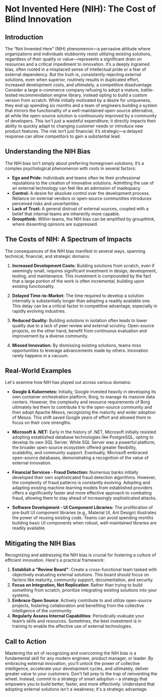 # Not Invented Here (NIH): The Cost of Blind Innovation

## Introduction

The “Not Invented Here” (NIH) phenomenon—a pervasive attitude where organizations and individuals stubbornly resist utilizing existing solutions, regardless of their quality or value—represents a significant drain on resources and a critical impediment to innovation. It’s a deeply ingrained bias, often rooted in a misplaced sense of intellectual pride or a fear of external dependency. But the truth is, consistently rejecting external solutions, even when superior, routinely results in duplicated effort, increased development costs, and ultimately, a competitive disadvantage. Consider a large e-commerce company refusing to adopt a mature, battle-tested recommendation engine library, instead opting to build a custom version from scratch. While initially motivated by a desire for uniqueness, they end up spending six months and a team of engineers building a system that mirrors the functionality of a well-maintained open-source alternative, all while the open-source solution is continuously improved by a community of developers. This isn't just a wasteful expenditure; it directly impacts their ability to quickly adapt to changing customer needs or introduce new product features. The risk isn’t just financial; it’s strategic—a delayed response can allow competitors to gain a substantial lead.

## Understanding the NIH Bias

The NIH bias isn't simply about preferring homegrown solutions; it’s a complex psychological phenomenon with roots in several factors:

- **Ego and Pride:** Individuals and teams often tie their professional reputations to the creation of innovative solutions. Admitting the use of an external technology can feel like an admission of inadequacy.
- **Control:** A desire for absolute control over the development process. Reliance on external vendors or open-source communities introduces perceived risks and uncertainties.
- **Lack of Trust:** A general distrust of external sources, coupled with a belief that internal teams are inherently more capable.
- **Groupthink:** Within teams, the NIH bias can be amplified by groupthink, where dissenting opinions are suppressed.

## The Costs of NIH: A Spectrum of Impacts

The consequences of the NIH bias manifest in several ways, spanning technical, financial, and strategic domains:

1.  **Increased Development Costs:** Building solutions from scratch, even if seemingly small, requires significant investment in design, development, testing, and maintenance. This investment is compounded by the fact that a large portion of the work is often incremental, building upon existing functionality.

2.  **Delayed Time-to-Market:** The time required to develop a solution internally is substantially longer than adopting a readily available one. This delay can be a critical factor in competitive advantage, especially in rapidly evolving industries.

3.  **Reduced Quality:** Building solutions in isolation often leads to lower quality due to a lack of peer review and external scrutiny. Open-source projects, on the other hand, benefit from continuous evaluation and improvement by a diverse community.

4.  **Missed Innovation:** By dismissing existing solutions, teams miss opportunities to leverage advancements made by others. Innovation rarely happens in a vacuum.

## Real-World Examples

Let's examine how NIH has played out across various domains:

- **Google & Kubernetes:** Initially, Google invested heavily in developing its own container orchestration platform, Borg, to manage its massive data centers. However, the complexity and resource requirements of Borg ultimately led them to contribute it to the open-source community and then adopt Apache Mesos, recognizing the maturity and wider adoption of Mesos. This shift saved Google years of effort and allowed them to focus on their core strengths.

- **Microsoft & .NET:** Early in the history of .NET, Microsoft initially resisted adopting established database technologies like PostgreSQL, opting to develop its own SQL Server. While SQL Server was a powerful platform, the broader open-source ecosystem offered greater flexibility, scalability, and community support. Eventually, Microsoft embraced open-source databases, demonstrating a recognition of the value of external innovation.

- **Financial Services - Fraud Detection:** Numerous banks initially developed their own sophisticated fraud detection algorithms. However, the complexity of fraud patterns is constantly evolving. Adopting and adapting existing machine learning models from established providers offers a significantly faster and more effective approach to combating fraud, allowing them to stay ahead of increasingly sophisticated attacks.

- **Software Development - UI Component Libraries:** The proliferation of pre-built UI component libraries (e.g., Material UI, Ant Design) illustrates the power of reusing existing code. Teams can avoid spending months building basic UI components when robust, well-maintained libraries are readily available.

## Mitigating the NIH Bias

Recognizing and addressing the NIH bias is crucial for fostering a culture of efficient innovation. Here's a practical framework:

1.  **Establish a "Review Board"**: Create a cross-functional team tasked with objectively evaluating external solutions. This board should focus on factors like maturity, community support, documentation, and security.
2.  **Focus on Integration, Not Replication**: Rather than trying to build something from scratch, prioritize integrating existing solutions into your systems.
3.  **Embrace Open Source**: Actively contribute to and utilize open-source projects, fostering collaboration and benefiting from the collective intelligence of the community.
4.  **Regularly Assess Internal Capabilities**: Periodically evaluate your team’s skills and resources. Sometimes, the best investment is in training to enable the effective use of external technologies.

## Call to Action

Mastering the art of recognizing and overcoming the NIH bias is a fundamental skill for any modern engineer, product manager, or leader. By embracing external innovation, you’ll unlock the power of collective intelligence, accelerate your development cycles, and ultimately, deliver greater value to your customers. Don't fall prey to the trap of reinventing the wheel. Instead, commit to a strategy of smart adoption – a strategy that empowers you to build better, faster, and more effectively. Understand that adopting external solutions isn't a weakness; it's a strategic advantage.

```

```
